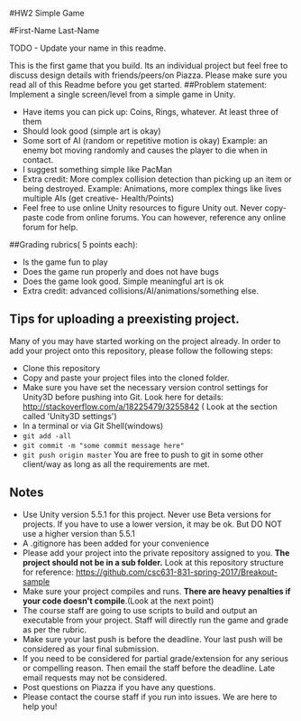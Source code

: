 #HW2 Simple Game

#First-Name Last-Name

TODO - Update your name in this readme.


This is the first game that you build. Its an individual project but feel free to discuss design details with friends/peers/on Piazza. Please make sure you read all of this Readme before you get started.
##Problem statement:
Implement a single screen/level from a simple game in Unity. 

* Have items you can pick up: Coins, Rings, whatever. At least three of them
* Should look good (simple art is okay)
* Some sort of AI (random or repetitive motion is okay) Example: an enemy bot moving randomly and causes the player to die when in contact.
* I suggest something simple like PacMan
* Extra credit: More complex collision detection than picking up an item or being destroyed. Example: Animations, more complex things like lives multiple AIs (get creative- Health/Points)
* Feel free to use online Unity resources to figure Unity out. Never copy-paste code from online forums. You can however, reference any online forum for help.

##Grading rubrics( 5 points each):
* Is the game fun to play
* Does the game run properly and does not have bugs
* Does the game look good. Simple meaningful art is ok
* Extra credit: advanced collisions/AI/animations/something else.


## Tips for uploading a preexisting project.
Many of you may have started working on the project already. In order to add your project onto this repository, please follow the following steps:

* Clone this repository
* Copy and paste your project files into the cloned folder.
* Make sure you have set the necessary version control settings for Unity3D before pushing into Git. Look here for details: http://stackoverflow.com/a/18225479/3255842 ( Look at the section called 'Unity3D settings')
* In a terminal or via Git Shell(windows)
* `git add -all`
* `git commit -m "some commit message here"`
* `git push origin master`
You are free to push to git in some other client/way as long as all the requirements are met.

## Notes
* Use Unity version 5.5.1 for this project. Never use Beta versions for projects. If you have to use a lower version, it may be ok. But DO NOT use a higher version than 5.5.1
* A .gitignore has been added for your convenience
* Please add your project into the private repository assigned to you. **The project should not be in a sub folder.** Look at this repository structure for reference: https://github.com/csc631-831-spring-2017/Breakout-sample
* Make sure your project compiles and runs. **There are heavy penalties if your code doesn't compile**.(Look at the next point)
* The course staff are going to use scripts to build and output an executable from your project. Staff will directly run the game and grade as per the rubric.
* Make sure your last push is before the deadline. Your last push will be considered as your final submission.
* If you need to be considered for partial grade/extension for any serious or compelling reason. Then email the staff before the deadline. Late email requests may not be considered.
* Post questions on Piazza if you have any questions.
* Please contact the course staff if you run into issues. We are here to help you!